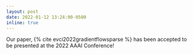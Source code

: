 ```yaml
---
layout: post
date: 2022-01-12 13:24:00-0500
inline: true
---
```


Our paper, {% cite evci2022gradientflowsparse %} has been accepted to be presented at the 2022 AAAI Conference!

